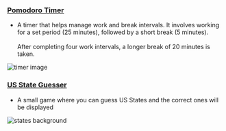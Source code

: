 ### [Pomodoro Timer](./Pomodoro%20Timer)
- A timer that helps manage work and break intervals. It involves working for a set period (25 minutes),
followed by a short break (5 minutes).<br><br>
After completing four work intervals, a longer break of 20 minutes is taken.

<img src="http://i.epvpimg.com/I4NIeab.png" alt="timer image"/>

### [US State Guesser](./US%20States%20Guesser)
- A small game where you can guess US States and the correct ones will be displayed

<img src="http://i.epvpimg.com/QknGaab.png" alt="states background"/>
